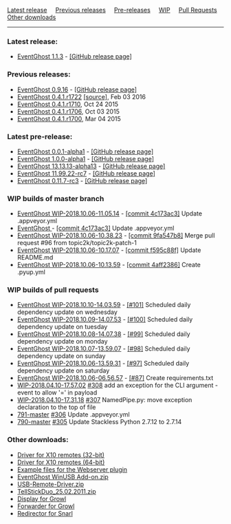 [Latest release](#latest-release) &nbsp;&nbsp;&nbsp;
[Previous releases](#previous-releases) &nbsp;&nbsp;&nbsp;
[Pre-releases](#latest-pre-release) &nbsp;&nbsp;&nbsp;
[WIP](#wip-builds-of-master-branch) &nbsp;&nbsp;&nbsp;
[Pull Requests](#wip-builds-of-pull-requests) &nbsp;&nbsp;&nbsp;
[Other downloads](#other-downloads)

---

### Latest release:

[//]: # (BEGIN release)
* [EventGhost 1.1.3](https://github.com/topic2k/EventGhost/releases/download/v1.1.3/EventGhost_1.1.3_Setup.exe) - [[GitHub release page]](https://github.com/topic2k/EventGhost/releases/tag/v1.1.3)

[//]: # (END release)


### Previous releases:

[//]: # (BEGIN previous)
* [EventGhost 0.9.16](https://ci.appveyor.com/api/buildjobs/uc35khgxcuoic24b/artifacts/_build/output/EventGhost_0.9.16_Setup.exe) - [[GitHub release page]](https://github.com/topic2k/EventGhost/releases/tag/v0.9.16)
*   [EventGhost 0.4.1.r1722](EventGhost_0.4.1.r1722_Setup.exe) [[source]](EventGhost_0.4.1.r1722_Source.zip), Feb 03 2016
*   [EventGhost 0.4.1.r1710](http://eventghost.net/downloads/EventGhost_0.4.1.r1710_Setup.exe), Oct 24 2015
*   [EventGhost 0.4.1.r1706](http://eventghost.net/downloads/EventGhost_0.4.1.r1706_Setup.exe), Oct 03 2015
*   [EventGhost 0.4.1.r1700](http://eventghost.net/downloads/EventGhost_0.4.1.r1700_Setup.exe), Mar 04 2015

[//]: # (END previous)


### Latest pre-release:

[//]: # (BEGIN prerelease)
* [EventGhost 0.0.1-alpha1](https://github.com/topic2k/EventGhost/releases/download/v0.0.1-alpha1/EventGhost_0.0.1-alpha1_Setup.exe) - [[GitHub release page]](https://github.com/topic2k/EventGhost/releases/tag/v0.0.1-alpha1)
* [EventGhost 1.0.0-alpha1](https://github.com/topic2k/EventGhost/releases/download/v1.0.0-alpha1/EventGhost_1.0.0-alpha1_Setup.exe) - [[GitHub release page]](https://github.com/topic2k/EventGhost/releases/tag/v1.0.0-alpha1)
* [EventGhost 13.13.13-alpha13](https://github.com/topic2k/EventGhost/releases/download/v13.13.13-alpha13/EventGhost_13.13.13-alpha13_Setup.exe) - [[GitHub release page]](https://github.com/topic2k/EventGhost/releases/tag/v13.13.13-alpha13)
* [EventGhost 11.99.22-rc7](https://github.com/topic2k/EventGhost/releases/download/11.99.22-rc7/EventGhost_11.99.22-rc7_Setup.exe) - [[GitHub release page]](https://github.com/topic2k/EventGhost/releases/tag/11.99.22-rc7)
* [EventGhost 0.11.7-rc3](https://github.com//releases/download/0.11.7-rc3/EventGhost_0.11.7-rc3_Setup.exe) - [[GitHub release page]](https://github.com//releases/tag/0.11.7-rc3)

[//]: # (END prerelease)


### WIP builds of master branch

[//]: # (BEGIN wip_master)
* [EventGhost WIP-2018.10.06-11.05.14](https://ci.appveyor.com/api/buildjobs/y0j1qorww8y6wo4c/artifacts/_build/output/EventGhost_WIP-2018.10.06-11.05.14_Setup.exe) - [[commit 4c173ac3]](https://github.com/topic2k/EventGhost/commit/4c173ac3317ea67895fa505a938a62a1b63a1c99) Update .appveyor.yml
* [EventGhost ](https://ci.appveyor.com/api/buildjobs/0cib7vdrtic5di7y/artifacts/_build/output/) - [[commit 4c173ac3]](https://github.com/topic2k/EventGhost/commit/4c173ac3317ea67895fa505a938a62a1b63a1c99) Update .appveyor.yml
* [EventGhost WIP-2018.10.06-10.38.23](https://ci.appveyor.com/api/buildjobs/06ib2rvbfvhj8mmw/artifacts/_build/output/EventGhost_WIP-2018.10.06-10.38.23_Setup.exe) - [[commit 9fa547b8]](https://github.com/topic2k/EventGhost/commit/9fa547b866c7592778002dd6a0ff0553a913d362) Merge pull request #96 from topic2k/topic2k-patch-1
* [EventGhost WIP-2018.10.06-10.17.07](https://ci.appveyor.com/api/buildjobs/049lw9s8ysm34a99/artifacts/_build/output/EventGhost_WIP-2018.10.06-10.17.07_Setup.exe) - [[commit f595c88f]](https://github.com/topic2k/EventGhost/commit/f595c88fb777918e6a00ca197381b208ee210c93) Update README.md
* [EventGhost WIP-2018.10.06-10.13.59](https://ci.appveyor.com/api/buildjobs/hq5385nc1oa9gyv8/artifacts/_build/output/EventGhost_WIP-2018.10.06-10.13.59_Setup.exe) - [[commit 4aff2386]](https://github.com/topic2k/EventGhost/commit/4aff238679344a755fe7fe394b3fcfe44a591943) Create .pyup.yml

[//]: # (END wip_master)


### WIP builds of pull requests

[//]: # (BEGIN wip_pr)
* [EventGhost WIP-2018.10.10-14.03.59](https://ci.appveyor.com/api/buildjobs/m9y9yyo88n1brsiq/artifacts/_build/output/EventGhost_WIP-2018.10.10-14.03.59_Setup.exe) - [[#101]](https://github.com/topic2k/EventGhost/pull/101) Scheduled daily dependency update on wednesday
* [EventGhost WIP-2018.10.09-14.07.53](https://ci.appveyor.com/api/buildjobs/n2n99u9fs3a60wij/artifacts/_build/output/EventGhost_WIP-2018.10.09-14.07.53_Setup.exe) - [[#100]](https://github.com/topic2k/EventGhost/pull/100) Scheduled daily dependency update on tuesday
* [EventGhost WIP-2018.10.08-14.07.38](https://ci.appveyor.com/api/buildjobs/vo72jjjyuj0780ys/artifacts/_build/output/EventGhost_WIP-2018.10.08-14.07.38_Setup.exe) - [[#99]](https://github.com/topic2k/EventGhost/pull/99) Scheduled daily dependency update on monday
* [EventGhost WIP-2018.10.07-13.59.07](https://ci.appveyor.com/api/buildjobs/85twigbm03b46cmp/artifacts/_build/output/EventGhost_WIP-2018.10.07-13.59.07_Setup.exe) - [[#98]](https://github.com/topic2k/EventGhost/pull/98) Scheduled daily dependency update on sunday
* [EventGhost WIP-2018.10.06-13.59.31](https://ci.appveyor.com/api/buildjobs/oiqye3w7qq1mo1br/artifacts/_build/output/EventGhost_WIP-2018.10.06-13.59.31_Setup.exe) - [[#97]](https://github.com/topic2k/EventGhost/pull/97) Scheduled daily dependency update on saturday
* [EventGhost WIP-2018.10.06-06.56.57](https://ci.appveyor.com/api/buildjobs/d94obl7n14jvyd2n/artifacts/_build/output/EventGhost_WIP-2018.10.06-06.56.57_Setup.exe) - [[#87]](https://github.com/topic2k/EventGhost/pull/87) Create requirements.txt
* [WIP-2018.04.10-17.57.02](https://ci.appveyor.com/api/buildjobs/7aovd89mhbwo80um/artifacts/_build/output/EventGhost_WIP-2018.04.10-17.57.02_Setup.exe) [#308](https://github.com/topic2k/EventGhost/pull/308) add an exception for the CLI argument -event to allow '=' in payload
* [WIP-2018.04.10-17.31.18](https://ci.appveyor.com/api/buildjobs/exo7n7fbtib6fxo5/artifacts/_build/output/EventGhost_WIP-2018.04.10-17.31.18_Setup.exe) [#307](https://github.com/topic2k/EventGhost/pull/307) NamedPipe.py: move exception declaration to the top of file
* [791-master](https://ci.appveyor.com/api/buildjobs/qavo6fq423et77a5/artifacts/_build/output/EventGhost_WIP-2018.03.08-17.08.31_Setup.exe) [#306](https://github.com/topic2k/EventGhost/pull/306) Update .appveyor.yml
* [790-master](https://ci.appveyor.com/api/buildjobs/521po9302drtsef2/artifacts/_build/output/EventGhost_WIP-2018.03.06-12.42.04_Setup.exe) [#305](https://github.com/topic2k/EventGhost/pull/305) Update Stackless Python 2.7.12 to 2.7.14

[//]: # (END wip_pr)


### Other downloads:

*   [Driver for X10 remotes (32-bit)](http://eventghost.net/downloads/x10drivers_x86.exe)
*   [Driver for X10 remotes (64-bit)](http://eventghost.net/downloads/x10drivers_x64.exe)
*   [Example files for the Webserver plugin](http://eventghost.net/downloads/Webserver_Demo.zip)
*   [EventGhost WinUSB Add-on.zip](http://eventghost.net/downloads/EventGhost_WinUSB_Add-on.zip)
*   [USB-Remote-Driver.zip](http://eventghost.net/downloads/USB-Remote-Driver.zip)
*   [TellStickDuo_25.02.2011.zip](http://eventghost.net/downloads/TellStickDuo_25.02.2011.zip)
*   [Display for Growl](http://eventghost.net/downloads/EventGhost_Display_v1.1.zip)
*   [Forwarder for Growl](http://eventghost.net/downloads/EventGhost_Forwarder.zip)
*   [Redirector for Snarl](http://eventghost.net/downloads/EG_SnarlRedirector_Setup.exe)
